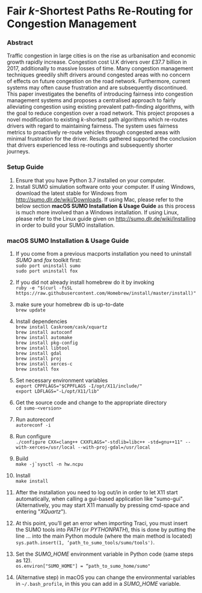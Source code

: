 # Fair _k_-Shortest Paths Re-Routing for Congestion Management

### Abstract
Traffic congestion in large cities is on the rise as urbanisation and economic growth rapidly increase.
Congestion cost U.K drivers over £37.7 billion in 2017, additionally to massive losses of time. Many congestion management techniques greedily shift drivers around congested areas with no concern of effects on future congestion on the road network. Furthermore, current systems may often cause frustration and are subsequently discontinued. This paper investigates the benefits of introducing fairness into congestion management systems and proposes a centralised approach to fairly alleviating congestion using existing prevalent path-finding algorithms, with the goal to reduce congestion over a road network. This project proposes a novel modification to existing _k_-shortest path algorithms which re-routes drivers with regard to maintaining fairness. The system uses fairness metrics to proactively re-route vehicles through congested areas with minimal frustration for the driver.  Results gathered supported the conclusion that drivers experienced less re-routings and subsequently shorter journeys.

### Setup Guide

1. Ensure that you have Python 3.7 installed on your computer.
2. Install SUMO simulation software onto your computer. If using Windows, download the latest stable for Windows from http://sumo.dlr.de/wiki/Downloads. If using Mac, please refer to the below section **macOS SUMO Installation & Usage Guide** as this process is much more involved than a Windows installation. If using Linux, please refer to the Linux guide given on http://sumo.dlr.de/wiki/Installing in order to build your SUMO installation.

### macOS SUMO Installation & Usage Guide 
1. If you come from a previous macports installation you need to uninstall _SUMO_ and _fox_ toolkit first:  
 `sudo port uninstall sumo`  
 `sudo port uninstall fox`  

2. If you did not already install homebrew do it by invoking  
`ruby -e "$(curl -fsSL https://raw.githubusercontent.com/Homebrew/install/master/install)"`  

3. make sure your homebrew db is up-to-date  
`brew update`  

4. Install dependencies  
`brew install Caskroom/cask/xquartz`  
`brew install autoconf`  
`brew install automake`  
`brew install pkg-config`  
`brew install libtool`  
`brew install gdal`  
`brew install proj`  
`brew install xerces-c`  
`brew install fox`  

5. Set necessary environment variables  
`export CPPFLAGS="$CPPFLAGS -I/opt/X11/include/"`  
`export LDFLAGS="-L/opt/X11/lib"`  

6. Get the source code and change to the appropriate directory  
`cd sumo-<version>`  

7. Run autoreconf  
`autoreconf -i`  

8. Run configure  
`./configure CXX=clang++ CXXFLAGS="-stdlib=libc++ -std=gnu++11" --with-xerces=/usr/local --with-proj-gdal=/usr/local`  

9. Build  
``make -j`sysctl -n hw.ncpu``  

10. Install  
`make install`  

11. After the installation you need to log out/in in order to let X11 start automatically, when calling a gui-based application like "sumo-gui". (Alternatively, you may start X11 manually by pressing cmd-space and entering "_XQuartz_").  

12. At this point, you’ll get an error when importing Traci, you must insert the SUMO tools into _PATH_ (or _PYTHONPATH_), this is done by putting the line … into the main Python module (where the main method is located)  
`sys.path.insert(1, ‘path_to_sumo_tools/sumo/tools')`.  

13. Set the _SUMO_HOME_ environment variable in Python code (same steps as 12).  
`os.environ["SUMO_HOME"] = “path_to_sumo_home/sumo"`  

14. (Alternative step) in macOS you can change the environmental variables in `~/.bash_profile`, in this you can add in a _SUMO_HOME_ variable.  

